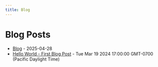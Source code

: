 ```yaml
---
title: Blog
---
```

# Blog Posts

- [Blog](/blog/index) - 2025-04-28
- [Hello World - First Blog Post](/blog/hello-world) - Tue Mar 19 2024 17:00:00 GMT-0700 (Pacific Daylight Time)